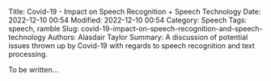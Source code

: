 Title: Covid-19 - Impact on Speech Recognition + Speech Technology
Date: 2022-12-10 00:54
Modified: 2022-12-10 00:54
Category: Speech
Tags: speech, ramble
Slug: covid-19-impact-on-speech-recognition-and-speech-technology
Authors: Alasdair Taylor
Summary: A discussion of potential issues thrown up by Covid-19 with regards to speech recognition and text processing.

To be written...
